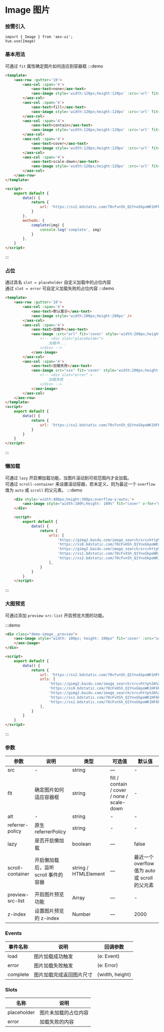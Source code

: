# Image 图片

### 按需引入

```
import { Image } from 'aex-ui';
Vue.use(Image)
```

### 基本用法

可通过 `fit` 属性确定图片如何适应到容器框
:::demo

```html
<template>
    <aex-row :gutter='10'>
        <aex-col :span='4'>
            <aex-text>none</aex-text>
            <aex-image style='width:120px;height:120px' :src='url' fit='none' @complete='complete' />
        </aex-col>
        <aex-col :span='4'>
            <aex-text>fill</aex-text>
            <aex-image style='width:120px;height:120px' :src='url' fit='fill' />
        </aex-col>
        <aex-col :span='4'>
            <aex-text>contain</aex-text>
            <aex-image style='width:120px;height:120px' :src='url' fit='contain' />
        </aex-col>
        <aex-col :span='4'>
            <aex-text>cover</aex-text>
            <aex-image style='width:120px;height:120px' :src='url' fit='cover' />
        </aex-col>
        <aex-col :span='4'>
            <aex-text>scale-down</aex-text>
            <aex-image style='width:120px;height:120px' :src='url' fit='scale-down' />
        </aex-col>
    </aex-row>
</template>

<script>
    export default {
        data() {
            return {
                url: 'https://ss2.bdstatic.com/70cFvnSh_Q1YnxGkpoWK1HF6hhy/it/u=3681880960,455182084&fm=26&gp=0.jpg'
            }
        },
        methods: {
            complete(img) {
                console.log('complete', img)
            }
        },
    }
</script>
```

:::

### 占位

通过具名 `slot = placeholder` 自定义加载中的占位内容   
通过 `slot = error` 可自定义加载失败的占位内容
:::demo 

```html
<template>
    <aex-row :gutter='10'>
        <aex-col :span='4'>
            <aex-text>默认展示</aex-text>
            <aex-image style='width:200px;height:200px' />
        </aex-col>
        <aex-col :span='4'>
            <aex-text>加载中</aex-text>
            <aex-image :src="url" fit='cover' style='width:200px;height:200px'>
                <!-- <div slot="placeholder">
                    加载中...
                </div> -->
            </aex-image>
        </aex-col>
        <aex-col :span='4'>
            <aex-text>加载失败</aex-text>
            <aex-image src="xxx" fit='cover' style='width:200px;height:200px'>
                <!-- <div slot="error" >
                    加载失败
                </div> -->
            </aex-image>
        </aex-col>
    </aex-row>
</template>
<script>
    export default {
        data() {
            return {
                url: 'https://ss2.bdstatic.com/70cFvnSh_Q1YnxGkpoWK1HF6hhy/it/u=3681880960,455182084&fm=26&gp=0.jpg'
            }
        }
    }
</script>
```

:::

### 懒加载

可通过 `lazy` 开启懒加载功能，当图片滚动到可视范围内才会加载。   
可通过 `scroll-container` 来设置滚动容器，若未定义，则为最近一个 `overflow` 值为 `auto` 或 `scroll` 的父元素。
:::demo 

```html
    <div style='width:400px;height:300px;overflow-y:auto;'>
        <aex-image style="width:100%;height: 100%" fit="cover" v-for="url in urls" :key="url" :src="url" lazy></aex-image>
    </div>

    <script>
        export default {
            data() {
                return {
                    urls: [
                        'https://gimg2.baidu.com/image_search/src=http%3A%2F%2Fpic11.nipic.com%2F20101209%2F4394820_003423992807_2.jpg&refer=http%3A%2F%2Fpic11.nipic.com&app=2002&size=f9999,10000&q=a80&n=0&g=0n&fmt=jpeg?sec=1626933863&t=0caa3d62d0faa32d5fca5d1ac621c2c4',
                        'https://ss0.bdstatic.com/70cFvHSh_Q1YnxGkpoWK1HF6hhy/it/u=3438413553,834879777&fm=26&gp=0.jpg',
                        'https://gimg2.baidu.com/image_search/src=http%3A%2F%2Fcar0.autoimg.cn%2Fupload%2F2013%2F2%2F18%2Fu_20130218165304639264.jpg&refer=http%3A%2F%2Fcar0.autoimg.cn&app=2002&size=f9999,10000&q=a80&n=0&g=0n&fmt=jpeg?sec=1626933863&t=579c7c5134114fb2cfb72d7a88f3abd3',
                        'https://ss1.bdstatic.com/70cFvXSh_Q1YnxGkpoWK1HF6hhy/it/u=3565173774,1989253727&fm=26&gp=0.jpg',
                        'https://ss2.bdstatic.com/70cFvnSh_Q1YnxGkpoWK1HF6hhy/it/u=3681880960,455182084&fm=26&gp=0.jpg',
                    ],
                }
            }
        }
    </script>
```

:::

### 大图预览

可通过添加 `preview-src-list` 开启预览大图的功能。

:::demo 

```html
<div class="demo-image__preview">
    <aex-image style="width: 100px; height: 100px" fit='cover' :src="url" :preview-src-list="urls">
    </aex-image>
</div>

<script>
    export default {
        data() {
            return {
                url: 'https://ss2.bdstatic.com/70cFvnSh_Q1YnxGkpoWK1HF6hhy/it/u=3681880960,455182084&fm=26&gp=0.jpg',
                urls: [
                    'https://gimg2.baidu.com/image_search/src=http%3A%2F%2Fpic11.nipic.com%2F20101209%2F4394820_003423992807_2.jpg&refer=http%3A%2F%2Fpic11.nipic.com&app=2002&size=f9999,10000&q=a80&n=0&g=0n&fmt=jpeg?sec=1626933863&t=0caa3d62d0faa32d5fca5d1ac621c2c4',
                    'https://ss0.bdstatic.com/70cFvHSh_Q1YnxGkpoWK1HF6hhy/it/u=3438413553,834879777&fm=26&gp=0.jpg',
                    'https://gimg2.baidu.com/image_search/src=http%3A%2F%2Fcar0.autoimg.cn%2Fupload%2F2013%2F2%2F18%2Fu_20130218165304639264.jpg&refer=http%3A%2F%2Fcar0.autoimg.cn&app=2002&size=f9999,10000&q=a80&n=0&g=0n&fmt=jpeg?sec=1626933863&t=579c7c5134114fb2cfb72d7a88f3abd3',
                    'https://ss1.bdstatic.com/70cFvXSh_Q1YnxGkpoWK1HF6hhy/it/u=3565173774,1989253727&fm=26&gp=0.jpg',
                    'https://ss2.bdstatic.com/70cFvnSh_Q1YnxGkpoWK1HF6hhy/it/u=3681880960,455182084&fm=26&gp=0.jpg',
                ],
            }
        }
    }
</script>
```

:::

### 参数

| 参数      | 说明    | 类型      | 可选值       | 默认值   |
|---------- |-------- |---------- |-------------  |-------- |
| src | - | string | — | - |
| fit | 确定图片如何适应容器框 | string | fill / contain / cover / none / scale-down | - |
| alt | - | string | - | - |
| referrer-policy | 原生 referrerPolicy | string | - | - |
| lazy | 是否开启懒加载 | boolean | — | false |
| scroll-container | 开启懒加载后，监听 scroll 事件的容器 | string / HTMLElement | — | 最近一个 overflow 值为 auto 或 scroll 的父元素 |
| preview-src-list | 开启图片预览功能 | Array | — | - |
| z-index | 设置图片预览的 z-index | Number | — | 2000 |

### Events

| 事件名称      | 说明    | 回调参数      |
|---------- |-------- |---------- |
| load | 图片加载成功触发 | (e: Event) |
| error | 图片加载失败触发 | (e: Error) |
| complete | 图片加载完成返回图片尺寸 | {width, height} |

### Slots

| 名称    | 说明         |
|---------|-------------|
| placeholder | 图片未加载的占位内容 |
| error | 加载失败的内容 |
